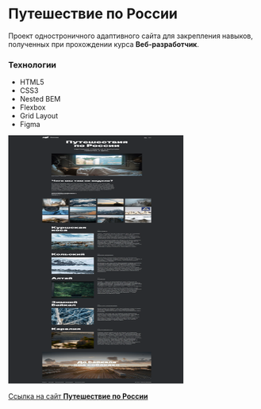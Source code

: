 # Путешествие по России

Проект одностроничного адаптивного сайта для закрепления навыков, полученных при прохождении курса **Веб-разработчик**.

### Технологии
* HTML5
* CSS3
* Nested BEM
* Flexbox
* Grid Layout
* Figma

<img src="./images/dmitry-user.png" width="70%" height="500" overflow="scroll">

[Ссылка на сайт **Путешествие по России**](https://dmitry-user.github.io/russian-travel/)
